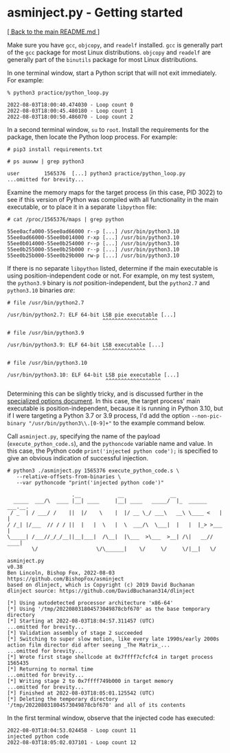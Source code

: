 # asminject.py - Getting started

<a href="../README.md">[ Back to the main README.md ]</a>

Make sure you have `gcc`, `objcopy`, and `readelf` installed. `gcc` is generally part of the `gcc` package for most Linux distributions. `objcopy` and `readelf` are generally part of the `binutils` package for most Linux distributions.

In one terminal window, start a Python script that will not exit immediately. For example:

```
% python3 practice/python_loop.py 

2022-08-03T18:00:40.474030 - Loop count 0
2022-08-03T18:00:45.480180 - Loop count 1
2022-08-03T18:00:50.486070 - Loop count 2
```

In a second terminal window, `su` to `root`. Install the requirements for the package, then locate the Python loop process. For example:

```
# pip3 install requirements.txt

# ps auxww | grep python3

user        1565376  [...] python3 practice/python_loop.py
...omitted for brevity...
```

Examine the memory maps for the target process (in this case, PID 3022) to see if this version of Python was compiled with all functionality in the main executable, or to place it in a separate `libpython` file:

```
# cat /proc/1565376/maps | grep python

55ee0acfa000-55ee0ad66000 r--p [...] /usr/bin/python3.10
55ee0ad66000-55ee0b014000 r-xp [...] /usr/bin/python3.10
55ee0b014000-55ee0b254000 r--p [...] /usr/bin/python3.10
55ee0b255000-55ee0b25b000 r--p [...] /usr/bin/python3.10
55ee0b25b000-55ee0b29b000 rw-p [...] /usr/bin/python3.10
```

If there is no separate `libpython` listed, determine if the main executable is using position-independent code or not. For example, on my test system, the `python3.9` binary is *not* position-independent, but the `python2.7` and `python3.10` binaries *are*:

```
# file /usr/bin/python2.7

/usr/bin/python2.7: ELF 64-bit LSB pie executable [...]
                               ^^^^^^^^^^^^^^^^^^

# file /usr/bin/python3.9

/usr/bin/python3.9: ELF 64-bit LSB executable [...]
                               ^^^^^^^^^^^^^^

# file /usr/bin/python3.10

/usr/bin/python3.10: ELF 64-bit LSB pie executable [...]
                                ^^^^^^^^^^^^^^^^^^
```

Determining this can be slightly tricky, and is discussed further in the <a href="docs/specialized_options.md#specifying-non-pic-code">specialized options document</a>. In this case, the target process' main executable is position-independent, because it is running in Python 3.10, but if I were targeting a Python 3.7 or 3.9 process, I'd add the option `--non-pic-binary "/usr/bin/python3\\.[0-9]+"` to the example command below.

Call `asminject.py`, specifying the name of the payload (`execute_python_code.s`), and the `pythoncode` variable name and value. In this case, the Python code `print('injected python code');` is specified to give an obvious indication of successful injection.

```
# python3 ./asminject.py 1565376 execute_python_code.s \
   --relative-offsets-from-binaries \
   --var pythoncode "print('injected python code')"

                     .__            __               __
  _____  ___/\  ____ |__| ____     |__| ____   _____/  |_  ______ ___.__.
 / _  | / ___/ /    ||  |/    \    |  |/ __ \_/ ___\   __\ \____ <   |  |
/ /_| |/___  // / / ||  |   |  \   |  \  ___/\  \___|  |   |  |_> >___  |
\_____| /___//_/_/__||__|___|  /\__|  |\___  >\___  >__| /\|   __// ____|
        \/                   \/\______|    \/     \/     \/|__|   \/

asminject.py
v0.38
Ben Lincoln, Bishop Fox, 2022-08-03
https://github.com/BishopFox/asminject
based on dlinject, which is Copyright (c) 2019 David Buchanan
dlinject source: https://github.com/DavidBuchanan314/dlinject

[*] Using autodetected processor architecture 'x86-64'
[*] Using '/tmp/202208031804573049878cbf670' as the base temporary directory
[*] Starting at 2022-08-03T18:04:57.311457 (UTC)
...omitted for brevity...
[*] Validation assembly of stage 2 succeeded
[*] Switching to super slow motion, like every late 1990s/early 2000s action film director did after seeing _The Matrix_...
...omitted for brevity...
[*] Wrote first stage shellcode at 0x7ffff7cfcfc4 in target process 1565435
[*] Returning to normal time
...omitted for brevity...
[*] Writing stage 2 to 0x7ffff749b000 in target memory
...omitted for brevity...
[*] Finished at 2022-08-03T18:05:01.125542 (UTC)
[*] Deleting the temporary directory '/tmp/202208031804573049878cbf670' and all of its contents
```

In the first terminal window, observe that the injected code has executed:

```
2022-08-03T18:04:53.024458 - Loop count 11
injected python code
2022-08-03T18:05:02.037101 - Loop count 12
```